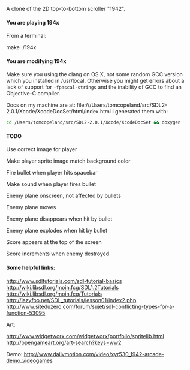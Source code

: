 A clone of the 2D top-to-bottom scroller "1942".

#### You are playing 194x

From a terminal:

make
./194x

#### You are modifying 194x

Make sure you using the clang on OS X, not some random GCC version which you installed in /usr/local.  Otherwise you might get errors about a lack of support for `-fpascal-strings` and the inability of GCC to find an Objective-C compiler.

Docs on my machine are at:
file:///Users/tomcopeland/src/SDL2-2.0.1/Xcode/XcodeDocSet/html/index.html
I generated them with:
```bash
cd /Users/tomcopeland/src/SDL2-2.0.1/Xcode/XcodeDocSet && doxygen
```

#### TODO 

Use correct image for player

Make player sprite image match background color

Fire bullet when player hits spacebar

Make sound when player fires bullet

Enemy plane onscreen, not affected by bullets

Enemy plane moves

Enemy plane disappears when hit by bullet

Enemy plane explodes when hit by bullet

Score appears at the top of the screen

Score increments when enemy destroyed


#### Some helpful links:

http://www.sdltutorials.com/sdl-tutorial-basics
http://wiki.libsdl.org/moin.fcg/SDL1.2Tutorials
http://wiki.libsdl.org/moin.fcg/Tutorials
http://lazyfoo.net/SDL_tutorials/lesson01/index2.php
http://www.siteduzero.com/forum/sujet/sdl-conflicting-types-for-a-function-53095

Art:

http://www.widgetworx.com/widgetworx/portfolio/spritelib.html
http://opengameart.org/art-search?keys=ww2

Demo:
http://www.dailymotion.com/video/xyr530_1942-arcade-demo_videogames
